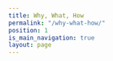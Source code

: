 ```yaml
---
title: Why, What, How
permalink: "/why-what-how/"
position: 1
is_main_navigation: true
layout: page
---
```


